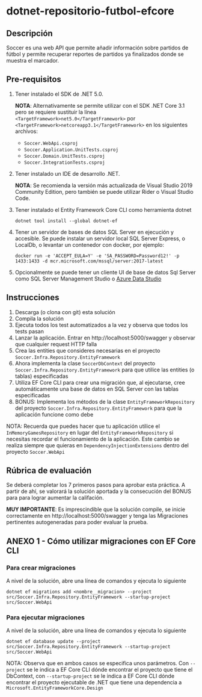# dotnet-repositorio-futbol-efcore

## Descripción
Soccer es una web API que permite añadir información sobre partidos de fútbol
y permite recuperar reportes de partidos ya finalizados donde se muestra el marcador.

## Pre-requisitos
1. Tener instalado el SDK de .NET 5.0. 
   
   **NOTA**: Alternativamente se permite utilizar con el SDK .NET Core 3.1 pero se requiere sustituir la línea `<TargetFramework>net5.0</TargetFramework>` por `<TargetFramework>netcoreapp3.1</TargetFramework>` en los siguientes archivos: 
   * `Soccer.WebApi.csproj`
   * `Soccer.Application.UnitTests.csproj`
   * `Soccer.Domain.UnitTests.csproj`
   * `Soccer.IntegrationTests.csproj`
   
2. Tener instalado un IDE de desarrollo .NET. 
 
   **NOTA**: Se recomienda la versión más actualizada de Visual Studio 2019 Community Edition, pero también se puede utilizar Rider o Visual Studio Code.

3. Tener instalado el Entity Framework Core CLI como herramienta dotnet 
   ```
   dotnet tool install --global dotnet-ef
   ```
   
4. Tener un servidor de bases de datos SQL Server en ejecución y accesible. Se puede instalar un servidor local SQL Server Express, o LocalDb, o levantar un contenedor con docker, por ejemplo:
   ```
   docker run -e 'ACCEPT_EULA=Y' -e 'SA_PASSWORD=Password12!' -p 1433:1433 -d mcr.microsoft.com/mssql/server:2017-latest
   ```

5. Opcionalmente se puede tener un cliente UI de base de datos Sql Server como SQL Server Management Studio o [Azure Data Studio](https://docs.microsoft.com/en-us/sql/azure-data-studio/download-azure-data-studio?view=sql-server-ver15)

## Instrucciones
1. Descarga (o clona con git) esta solución
2. Compila la solución
3. Ejecuta todos los test automatizados a la vez y observa que todos los tests pasan
4. Lanzar la aplicación. Entrar en http://localhost:5000/swagger y observar que cualquier request HTTP falla
5. Crea las entities que consideres necesarias en el proyecto `Soccer.Infra.Repository.EntityFramework`
6. Ahora implementa la clase `SoccerDbContext` del proyecto `Soccer.Infra.Repository.EntityFramework` para que utilice las entities (o tablas) especificadas
7. Utiliza EF Core CLI para crear una migración que, al ejecutarse, cree automáticamente una base de datos en SQL Server con las tablas especificadas
8. BONUS: Implementa los métodos de la clase `EntityFrameworkRepository` del proyecto `Soccer.Infra.Repository.EntityFramework` para que la aplicación funcione como debe

NOTA: Recuerda que puedes hacer que tu aplicación utilice el `InMemoryGamesRepository` en lugar del `EntityFrameworkRepository` si necesitas recordar el funcionamiento de la aplicación.
Este cambio se realiza siempre que quieras en `DependencyInjectionExtensions` dentro del proyecto `Soccer.WebApi`

## Rúbrica de evaluación
Se deberá completar los 7 primeros pasos para aprobar esta práctica.
A partir de ahí, se valorará la solución aportada y la consecución del BONUS para para lograr aumentar la califación.

**MUY IMPORTANTE**: Es imprescindible que la solución compile, se inicie correctamente en http://localhost:5000/swagger 
y tenga las Migraciones pertinentes autogeneradas para poder evaluar la prueba.

## ANEXO 1 - Cómo utilizar migraciones con EF Core CLI

### Para crear migraciones
A nivel de la solución, abre una línea de comandos y ejecuta lo siguiente
```
dotnet ef migrations add <nombre__migracion> --project src/Soccer.Infra.Repository.EntityFramework --startup-project src/Soccer.WebApi
```

### Para ejecutar migraciones
A nivel de la solución, abre una línea de comandos y ejecuta lo siguiente
```
dotnet ef database update --project src/Soccer.Infra.Repository.EntityFramework --startup-project src/Soccer.WebApi
```

NOTA: Observa que en ambos casos se especifica unos parámetros. Con `--project` se le indica a EF Core CLI dónde encontrar el proyecto que tiene el DbContext, con `--startup-project`
se le indica a EF Core CLI dónde encontrar el proyecto ejecutable de .NET que tiene una dependencia a `Microsoft.EntityFrameworkCore.Design`
